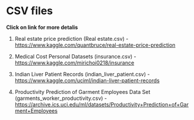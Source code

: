 # CSV files
<b>Click on link for more detalis</b>

1. Real estate price prediction (Real estate.csv) -  https://www.kaggle.com/quantbruce/real-estate-price-prediction

2. Medical Cost Personal Datasets (insurance.csv) - https://www.kaggle.com/mirichoi0218/insurance

3. Indian Liver Patient Records (indian_liver_patient.csv) - https://www.kaggle.com/uciml/indian-liver-patient-records

4. Productivity Prediction of Garment Employees Data Set (garments_worker_productivity.csv) - https://archive.ics.uci.edu/ml/datasets/Productivity+Prediction+of+Garment+Employees

